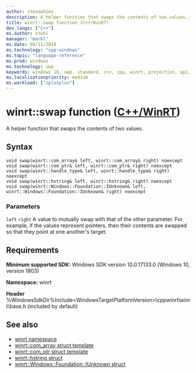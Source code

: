 ```yaml
---
author: stevewhims
description: A helper function that swaps the contents of two values.
title: winrt::swap function (C++/WinRT)
dev_langs: ["C++"]
ms.author: stwhi
manager: "markl"
ms.date: 04/11/2018
ms.technology: "cpp-windows"
ms.topic: "language-reference"
ms.prod: windows
ms.technology: uwp
keywords: windows 10, uwp, standard, c++, cpp, winrt, projection, api, reference, swap
ms.localizationpriority: medium
ms.workload: ["cplusplus"]
---
```


# winrt::swap function ([C++/WinRT](/windows/uwp/cpp-and-winrt-apis/intro-to-using-cpp-with-winrt))
A helper function that swaps the contents of two values.

## Syntax
```cppwinrt
void swap(winrt::com_array& left, winrt::com_array& right) noexcept
void swap(winrt::com_ptr& left, winrt::com_ptr& right) noexcept
void swap(winrt::handle_type& left, winrt::handle_type& right) noexcept
void swap(winrt::hstring& left, winrt::hstring& right) noexcept
void swap(winrt::Windows::Foundation::IUnknown& left, winrt::Windows::Foundation::IUnknown& right) noexcept
```

### Parameters
`left` `right`
A value to mutually swap with that of the other parameter. For example, if the values represent pointers, then their contents are swapped so that they point at one another's target.

## Requirements
**Minimum supported SDK:** Windows SDK version 10.0.17133.0 (Windows 10, version 1803)

**Namespace:** winrt

**Header** %WindowsSdkDir%Include\<WindowsTargetPlatformVersion>\cppwinrt\winrt\base.h (included by default)

## See also 
* [winrt namespace](winrt.md)
* [winrt::com_array struct template](com-array.md)
* [winrt::com_ptr struct template](com-ptr.md)
* [winrt::hstring struct](hstring.md)
* [winrt::Windows::Foundation::IUnknown struct](windows-foundation-iunknown.md)
